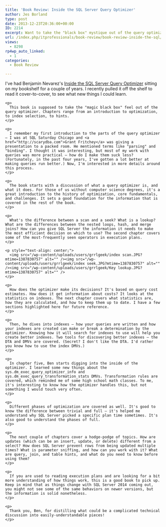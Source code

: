 ```yaml
---
title: 'Book Review: Inside the SQL Server Query Optimizer'
author: Jes Borland
type: post
date: 2013-12-23T20:36:00+00:00
ID: 2214
excerpt: Want to take the "black box" mystique out of the query optimizer?
url: /index.php/itprofessionals/book-review/book-review-inside-the-sql/
views:
  - 8298
rp4wp_auto_linked:
  - 1
categories:
  - Book Review

---
```

<div class="bText">
  <div class="bText">
    <p>
      <img style="float: left;" src="/wp-content/uploads/users/grrlgeek/1175-QueryOptimizerCover_200h.jpg?mtime=1387829859" alt="" />I've had Benjamin Nevarez's <a href="https://www.simple-talk.com/books/sql-books/inside-the-sql-server-query-optimizer/">Inside the SQL Server Query Optimizer</a> sitting on my bookshelf for a couple of years. I recently pulled it off the shelf to read it cover-to-cover, to see what new things I could learn.
    </p>
    
    <p>
      This book is supposed to take the "magic black box" feel out of the query optimizer. Chapters range from an introduction to optimization, to index selection, to hints.
    </p>
    
    <p>
      I remember my first introduction to the parts of the query optimizer – I was at SQL Saturday Chicago and <a href="http://scarydba.com">Grant Fritchey</a> was giving a presentation to a packed room. He mentioned terms like "parsing" and "binding". I thought it was interesting, but most of my work with queries was more practical – how do I make them suck less? (Fortunately, in the past four years, I've gotten a lot better at making queries run better.) Now, I'm interested in more details around this process.
    </p>
    
    <p>
      The book starts with a discussion of what a query optimizer is, and what it does. For those of us without computer science degrees, it's a great introduction to the history of optimization, core fundamentals, and challenges. It sets a good foundation for the information that is covered in the rest of the book.
    </p>
    
    <p>
      What's the difference between a scan and a seek? What is a lookup? What are the differences between the nested loops, hash, and merge joins? How can you give SQL Server the information it needs to make the most efficient decision on which to use? The second chapter covers some of the most-frequently seen operators in execution plans.
    </p>
    
    <p style="text-align: center;">
      <img src="/wp-content/uploads/users/grrlgeek/index scan.JPG?mtime=1387830757" alt="" /><img src="/wp-content/uploads/users/grrlgeek/index seek.JPG?mtime=1387830757" alt="" /><img src="/wp-content/uploads/users/grrlgeek/Key lookup.JPG?mtime=1387830757" alt="" />
    </p>
    
    <p>
      How does the optimizer make its decisions? It's based on query cost estimates. How does it get information about costs? It looks at the statistics on indexes. The next chapter covers what statistics are, how they are calculated, and how to keep them up to date. I have a few sections highlighted here for future reference.
    </p>
    
    <p>
      Then, he dives into indexes – how your queries are written and how your indexes are created can make or break a determination by the optimizer. Knowing how it will search for indexes to use will help you create better indexes. Two tools for discovering better indexes – the DTA and DMVs are covered. (Secret? I don't like the DTA. I'd rather you know how to use the index DMVs.)
    </p>
    
    <p>
      In chapter five, Ben starts digging into the inside of the optimizer. I learned some new things about the sys.dm_exec_query_optimizer_info and sys.dm_exec_query_transformation_stats DMVs. Transformation rules are covered, which reminded me of some high school math classes. To me, it's interesting to know how the optimizer handles this, but not something I would touch very often.
    </p>
    
    <p>
      Different phases of optimization are covered as well. It's good to know the difference between trivial and full – it's helped me understand why SQL Server picked a specific plan time sometimes. It's also good to understand the phases of full.
    </p>
    
    <p>
      The next couple of chapters cover a hodge-podge of topics. How are updates (which can be an insert, update, or delete) different from a select? How does SQL Server prevent rows from being updated multiple times? What is parameter sniffing, and how can you work with it? What are query, join, and table hints, and what do you need to know before using them?
    </p>
    
    <p>
      If you are used to reading execution plans and are looking for a bit more understanding of how things work, this is a good book to pick up. Keep in mind that as things change with SQL Server 2014 coming out, you might not see some of the same behaviors on newer versions, but the information is solid nonetheless.
    </p>
    
    <p>
      Thank you, Ben, for distilling what could be a complicated technical discussion into easily-understandable pieces!
    </p>
  </div>
</div>